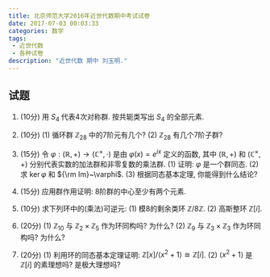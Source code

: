 ```yaml
---
title: 北京师范大学2016年近世代数期中考试试卷
date: 2017-07-03 00:03:33
categories: 数学
tags:
 - 近世代数
 - 各种试卷
description: "近世代数 期中 刘玉明."
---
```


## 试题

1. (10分) 用 $S_4$ 代表4次对称群. 按共轭类写出 $S_4$ 的全部元素.

2. (10分)
    (1) 循环群 $\mathbb{Z}_{28}$ 中的7阶元有几个?
    (2) $\mathbb{Z}_{28}$ 有几个7阶子群?

3. (15分) 令 $\varphi:(\mathbb{R},+)\longrightarrow (\mathbb{C}^\times,\cdot)$ 是由 $\varphi(x)=e^{ix}$ 定义的函数, 其中 $(\mathbb{R},+)$ 和 $(\mathbb{C}^\times,+)$ 分别代表实数的加法群和非零复数的乘法群.
    (1) 证明: $\varphi$ 是一个群同态.
    (2) 求 $\ker\varphi$ 和 ${\rm Im}~\varphi$.
    (3) 根据同态基本定理, 你能得到什么结论?

4. (15分) 应用群作用证明: 8阶群的中心至少有两个元素.

5. (10分) 求下列环中的(乘法)可逆元:
    (1) 模8的剩余类环 $\mathbb{Z}/8\mathbb{Z}$.
    (2) 高斯整环 $\mathbb{Z}[i]$.

6. (20分)
    (1) $\mathbb{Z}_{10}$ 与 $\mathbb{Z}_2\times\mathbb{Z}_5$ 作为环同构吗? 为什么?
    (2) $\mathbb{Z}_9$ 与 $\mathbb{Z}_3\times\mathbb{Z}_3$ 作为环同构吗? 为什么?

7. (20分)
    (1) 利用环的同态基本定理证明: $\mathbb{Z}[x]/\langle x^2+1\rangle\cong\mathbb{Z}[i]$.
    (2) $\langle x^2+1 \rangle$ 是 $\mathbb{Z}[i]$ 的素理想吗? 是极大理想吗?